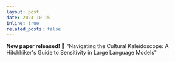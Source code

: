 ```yaml
---
layout: post
date: 2024-10-15
inline: true
related_posts: false
---
```

<div class="alert alert-info" role="alert">
<b>New paper released!</b> 🎊 "Navigating the Cultural Kaleidoscope: A Hitchhiker's Guide to Sensitivity in Large Language Models" 
<!-- A simple inline announcement with Markdown emoji! :sparkles: :smile: -->
</div>